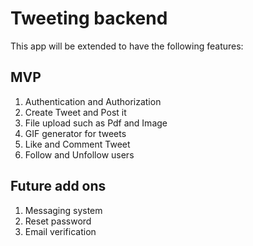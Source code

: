 # Tweeting backend

This app will be extended to have the following features:

## MVP

1. Authentication and Authorization
2. Create Tweet and Post it
3. File upload such as Pdf and Image
4. GIF generator for tweets
5. Like and Comment Tweet
6. Follow and Unfollow users

## Future add ons

1. Messaging system
2. Reset password
3. Email verification
